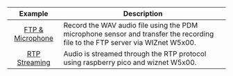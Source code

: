 | Example | Description |
| :-----: | ----------- |
| [FTP & Microphone](https://github.com/Wiznet/RP2040-HAT-SOUND-C/tree/FTP-Microphone) | Record the WAV audio file using the PDM microphone sensor and transfer the recording file to the FTP server via WIZnet W5x00. |
| [RTP Streaming](https://github.com/Wiznet/RP2040-HAT-SOUND-C/tree/RTP-Streaming) | Audio is streamed through the RTP protocol using raspberry pico and wiznet W5x00. |
